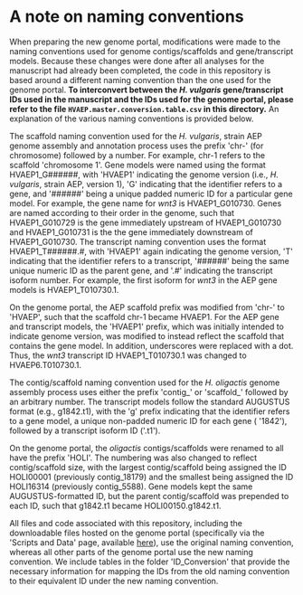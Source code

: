 # A note on naming conventions

When preparing the new genome portal, modifications were made to the naming conventions used for genome contigs/scaffolds and gene/transcript models. Because these changes were done after all analyses for the manuscript had already been completed, the code in this repository is based around a different naming convention than the one used for the genome portal. **To interconvert between the *H. vulgaris* gene/transcript IDs used in the manuscript and the IDs used for the genome portal, please refer to the file `HVAEP.master.conversion.table.csv` in this directory.** An explanation of the various naming conventions is provided below.

The scaffold naming convention used for the *H. vulgaris*, strain AEP genome assembly and annotation process uses the prefix 'chr-' (for chromosome) followed by a number. For example, chr-1 refers to the scaffold 'chromosome 1'. Gene models were named using the format HVAEP1_G######, with 'HVAEP1' indicating the genome version (i.e., *H. vulgaris*, strain AEP, version 1), 'G' indicating that the identifier refers to a gene, and '######' being a unique padded numeric ID for a particular gene model. For example, the gene name for *wnt3* is HVAEP1_G010730. Genes are named according to their order in the genome, such that HVAEP1_G010729 is the gene immediately upstream of HVAEP1_G010730 and HVAEP1_G010731 is the the gene immediately downstream of HVAEP1_G010730. The transcript naming convention uses the format HVAEP1_T######.#, with 'HVAEP1' again indicating the genome version, 'T' indicating that the identifier refers to a transcript, '######' being the same unique numeric ID as the parent gene, and '.#' indicating the transcript isoform number. For example, the first isoform for *wnt3* in the AEP gene models is HVAEP1_T010730.1. 

On the genome portal, the AEP scaffold prefix was modified from 'chr-' to 'HVAEP', such that the scaffold chr-1 became HVAEP1. For the AEP gene and transcript models, the 'HVAEP1' prefix, which was initially intended to indicate genome version, was modified to instead reflect the scaffold that contains the gene model. In addition, underscores were replaced with a dot. Thus, the *wnt3* transcript ID HVAEP1_T010730.1 was changed to HVAEP6.T010730.1.

The contig/scaffold naming convention used for the *H. oligactis* genome assembly process uses either the prefix 'contig_' or 'scaffold\_' followed by an arbitrary number. The transcript models follow the standard AUGUSTUS format (e.g., g1842.t1), with the 'g' prefix indicating that the identifier refers to a gene model, a unique non-padded numeric ID for each gene ( '1842'), followed by a transcript isoform ID ('.t1'). 

On the genome portal, the *oligactis* contigs/scaffolds were renamed to all have the prefix 'HOLI'. The numbering was also changed to reflect contig/scaffold size, with the largest contig/scaffold being assigned the ID HOLI00001 (previously contig_18179) and the smallest being assigned the ID HOLI16314 (previously contig_5588). Gene models kept the same AUGUSTUS-formatted ID, but the parent contig/scaffold was prepended to each ID, such that g1842.t1 became HOLI00150.g1842.t1.

All files and code associated with this repository, including the downloadable files hosted on the genome portal (specifically via the 'Scripts and Data' page, available [here](https://research.nhgri.nih.gov/HydraAEP/download/index.cgi?dl=fa)), use the original naming convention, whereas all other parts of the genome portal use the new naming convention. We include tables in the folder 'ID_Conversion' that provide the necessary information for mapping the IDs from the old naming convention to their equivalent ID under the new naming convention.
